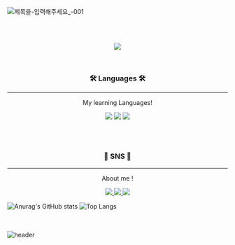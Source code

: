 ![제목을-입력해주세요_-001](https://github.com/m-i-n-s-u/m-i-n-s-u/assets/127494446/32816a76-d40f-46c4-b270-b899fd7942e8)

<br>

<p align="center">

 <br>
<a href="https://hits.seeyoufarm.com"><img src="https://hits.seeyoufarm.com/api/count/incr/badge.svg?url=https%3A%2F%2Fgithub.com%2Fm-i-n-s-u&count_bg=%2388D6DB&title_bg=%23A8AFBA&icon=github.svg&icon_color=%23575757&title=&edge_flat=false"/></a>
</p>
<br>
<h3 align="center">🛠 Languages 🛠 </h3>

<hr/>

<p align="center">My learning Languages! </p>


<p align="center">
<img src="https://img.shields.io/badge/C++-FFEC6E?style=flat-square&logo=C%2B%2B&logoColor=white"/></a>
<img src="https://img.shields.io/badge/Python-5277C3?style=flat-square&logo=Python&logoColor=white"/></a>
<img src="https://img.shields.io/badge/Java-00AF9C?style=flat-square&logo=OpenJDK&logoColor=white"/></a>

</p>
 <br> <br>
 
<h3 align="center">💫 SNS 💫</h3>
<hr/>
<p align="center">About me ! </p>


<p align="center">
 
  <a href="https://velog.io/@min1123838/posts">
  	<img src="https://img.shields.io/badge/Velog-11B48A?style=flat-square&logo=Vimeo&logoColor=white&link=https://velog.io/@min1123838/posts"/>
  </a>
  
  <a href="mailto:jms66300388@gmail.com">
  	<img src="https://img.shields.io/badge/Gmail-d14836?style=flat-square&logo=Gmail&logoColor=white&link=jms66300388@gmail.com"/>
  </a>

  <a href="https://www.instagram.com/smcnu/">
  	<img src="https://img.shields.io/badge/Instagram-A493E7?style=flat-square&logo=Instagram&logoColor=white&link=(https://www.instagram.com/smcnu/"/>
  </a>
  
</p>


![Anurag's GitHub stats](https://github-readme-stats.vercel.app/api?username=m-i-n-s-u&show_icons=true&theme=tokyonight)
![Top Langs](https://github-readme-stats.vercel.app/api/top-langs/?username=m-i-n-s-u&layout=donut)






 <br> <br>
![header](https://capsule-render.vercel.app/api?&color=23A8AFBA&type=wave&height=180&section=footer)
</div>


